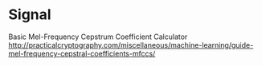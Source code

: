 Signal
======

Basic Mel-Frequency Cepstrum Coefficient Calculator
http://practicalcryptography.com/miscellaneous/machine-learning/guide-mel-frequency-cepstral-coefficients-mfccs/

